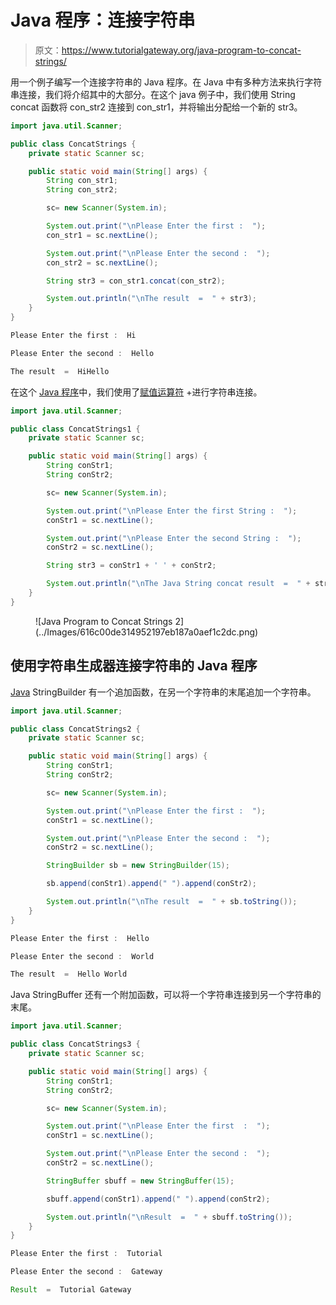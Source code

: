 # Java 程序：连接字符串

> 原文：<https://www.tutorialgateway.org/java-program-to-concat-strings/>

用一个例子编写一个连接字符串的 Java 程序。在 Java 中有多种方法来执行字符串连接，我们将介绍其中的大部分。在这个 java 例子中，我们使用 String concat 函数将 con_str2 连接到 con_str1，并将输出分配给一个新的 str3。

```java
import java.util.Scanner;

public class ConcatStrings {
	private static Scanner sc;

	public static void main(String[] args) {
		String con_str1;
		String con_str2;

		sc= new Scanner(System.in);

		System.out.print("\nPlease Enter the first :  ");
		con_str1 = sc.nextLine();

		System.out.print("\nPlease Enter the second :  ");
		con_str2 = sc.nextLine();

		String str3 = con_str1.concat(con_str2);

		System.out.println("\nThe result  =  " + str3);
	}
}
```

```java
Please Enter the first :  Hi

Please Enter the second :  Hello

The result  =  HiHello
```

在这个 [Java 程序](https://www.tutorialgateway.org/learn-java-programs/)中，我们使用了[赋值运算符](https://www.tutorialgateway.org/java-assignment-operators/) +进行字符串连接。

```java
import java.util.Scanner;

public class ConcatStrings1 {
	private static Scanner sc;

	public static void main(String[] args) {
		String conStr1;
		String conStr2;

		sc= new Scanner(System.in);

		System.out.print("\nPlease Enter the first String :  ");
		conStr1 = sc.nextLine();

		System.out.print("\nPlease Enter the second String :  ");
		conStr2 = sc.nextLine();

		String str3 = conStr1 + ' ' + conStr2;

		System.out.println("\nThe Java String concat result  =  " + str3);
	}
}
```

<figure class="wp-block-image size-large">![Java Program to Concat Strings 2](../Images/616c00de314952197eb187a0aef1c2dc.png)</figure>

## 使用字符串生成器连接字符串的 Java 程序

[Java](https://www.tutorialgateway.org/java-tutorial/) StringBuilder 有一个追加函数，在另一个字符串的末尾追加一个字符串。

```java
import java.util.Scanner;

public class ConcatStrings2 {
	private static Scanner sc;

	public static void main(String[] args) {
		String conStr1;
		String conStr2;

		sc= new Scanner(System.in);

		System.out.print("\nPlease Enter the first :  ");
		conStr1 = sc.nextLine();

		System.out.print("\nPlease Enter the second :  ");
		conStr2 = sc.nextLine();

		StringBuilder sb = new StringBuilder(15);

		sb.append(conStr1).append(" ").append(conStr2);

		System.out.println("\nThe result  =  " + sb.toString());
	}
}
```

```java
Please Enter the first :  Hello

Please Enter the second :  World

The result  =  Hello World
```

Java StringBuffer 还有一个附加函数，可以将一个字符串连接到另一个字符串的末尾。

```java
import java.util.Scanner;

public class ConcatStrings3 {
	private static Scanner sc;

	public static void main(String[] args) {
		String conStr1;
		String conStr2;

		sc= new Scanner(System.in);

		System.out.print("\nPlease Enter the first  :  ");
		conStr1 = sc.nextLine();

		System.out.print("\nPlease Enter the second :  ");
		conStr2 = sc.nextLine();

		StringBuffer sbuff = new StringBuffer(15);

		sbuff.append(conStr1).append(" ").append(conStr2);

		System.out.println("\nResult  =  " + sbuff.toString());
	}
}
```

```java
Please Enter the first :  Tutorial

Please Enter the second :  Gateway

Result  =  Tutorial Gateway
```
